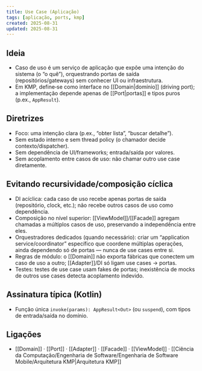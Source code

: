 ```yaml
---
title: Use Case (Aplicação)
tags: [aplicação, ports, kmp]
created: 2025-08-31
updated: 2025-08-31
---
```


## Ideia
- Caso de uso é um serviço de aplicação que expõe uma intenção do sistema (o “o quê”), orquestrando portas de saída (repositórios/gateways) sem conhecer UI ou infraestrutura.
- Em KMP, define‑se como interface no [[Domain|domínio]] (driving port); a implementação depende apenas de [[Port|portas]] e tipos puros (p.ex., `AppResult`).

## Diretrizes
- Foco: uma intenção clara (p.ex., “obter lista”, “buscar detalhe”).
- Sem estado interno e sem thread policy (o chamador decide contexto/dispatcher).
- Sem dependência de UI/frameworks; entrada/saída por valores.
- Sem acoplamento entre casos de uso: não chamar outro use case diretamente.

## Evitando recursividade/composição cíclica
- DI acíclica: cada caso de uso recebe apenas portas de saída (repositório, clock, etc.); não recebe outros casos de uso como dependência.
- Composição no nível superior: [[ViewModel]]/[[Facade]] agregam chamadas a múltiplos casos de uso, preservando a independência entre eles.
- Orquestradores dedicados (quando necessário): criar um “application service/coordinator” específico que coordene múltiplas operações, ainda dependendo só de portas — nunca de use cases entre si.
- Regras de módulo: o [[Domain]] não exporta fábricas que conectem um caso de uso a outro; [[Adapter]]/DI só ligam use cases → portas.
- Testes: testes de use case usam fakes de portas; inexistência de mocks de outros use cases detecta acoplamento indevido.

## Assinatura típica (Kotlin)
- Função única `invoke(params): AppResult<Out>` (ou `suspend`), com tipos de entrada/saída no domínio.

## Ligações
- [[Domain]] · [[Port]] · [[Adapter]] · [[Facade]] · [[ViewModel]] · [[Ciência da Computação/Engenharia de Software/Engenharia de Software Mobile/Arquitetura KMP|Arquitetura KMP]]

